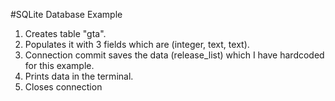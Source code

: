 #SQLite Database Example

  1. Creates table "gta". 
  2. Populates it with 3 fields which are (integer, text, text). 
  3. Connection commit saves the data (release_list) which I have hardcoded for this example. 
  4. Prints data in the terminal. 
  5. Closes connection

